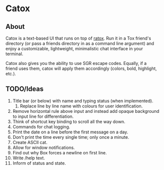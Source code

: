 Catox
=====

About
-----
Catox is a text-based UI that runs on top of [ratox](http://ratox.2f30.org/). Run it in a Tox friend's directory (or pass a friends directory in as a command line argument) and enjoy a customizable, lightweight, minimalistic chat interface in your terminal.

Catox also gives you the ability to use SGR escape codes. Equally, if a friend uses them, catox will apply them accordingly (colors, bold, highlight, etc.).

TODO/Ideas
----------

 1.  Title bar (or below) with name and typing status (when implemented).
     1. Replace line by line name with colours for user identification.
 2.  Remove horizontal rule above input and instead add  opaque background to input line for differentiation.
 3.  Think of shortcut key binding to scroll all the way down.
 4.  Commands for chat logging.
 5.  Print the date on a line before the first message on a day.
 6.  Don't print the time every single time; only once a minute.
 7.  Create ASCII cat.
 8.  Allow for window notifications.
 9.  Find out why Box forces a newline on first line.
 10. Write /help text.
 11. Inform of status and state.


<!-- vim: set wrap linebreak spell : -->
